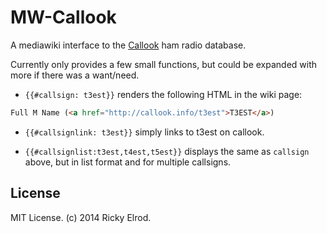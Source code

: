 # MW-Callook

A mediawiki interface to the [Callook](http://callook.info) ham radio
database.

Currently only provides a few small functions, but could be expanded with more
if there was a want/need.

- `{{#callsign: t3est}}` renders the following HTML in the wiki page:

```html
Full M Name (<a href="http://callook.info/t3est">T3EST</a>)
```

- `{{#callsignlink: t3est}}` simply links to t3est on callook.

- `{{#callsignlist:t3est,t4est,t5est}}` displays the same as `callsign` above,
  but in list format and for multiple callsigns.

## License

MIT License. (c) 2014 Ricky Elrod.
